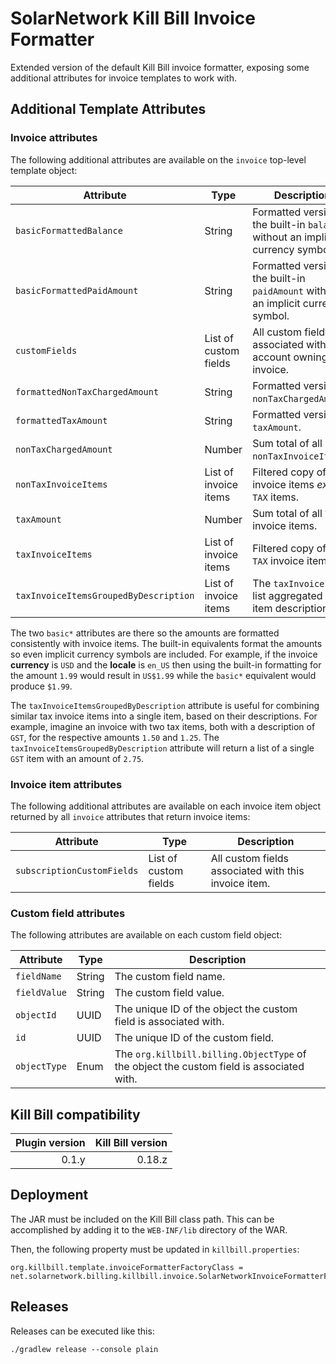 SolarNetwork Kill Bill Invoice Formatter
========================================

Extended version of the default Kill Bill invoice formatter, exposing some additional attributes for
invoice templates to work with.


Additional Template Attributes
------------------------------

### Invoice attributes

The following additional attributes are available on the `invoice` top-level template object:

| Attribute | Type | Description |
| --------- | ---- | ----------- |
| `basicFormattedBalance` | String | Formatted version of the built-in `balance` without an implicit currency symbol. |
| `basicFormattedPaidAmount` | String | Formatted version of the built-in `paidAmount` without an implicit currency symbol. |
| `customFields` | List of custom fields | All custom fields associated with the account owning the invoice. |
| `formattedNonTaxChargedAmount` | String | Formatted version of `nonTaxChargedAmount`. |
| `formattedTaxAmount` | String | Formatted version of `taxAmount`. |
| `nonTaxChargedAmount` | Number | Sum total of all `nonTaxInvoiceItems`. |
| `nonTaxInvoiceItems` | List of invoice items | Filtered copy of all invoice items _except_ `TAX` items. |
| `taxAmount` | Number | Sum total of all `TAX` invoice items. |
| `taxInvoiceItems` | List of invoice items | Filtered copy of _only_ `TAX` invoice items. |
| `taxInvoiceItemsGroupedByDescription` | List of invoice items | The `taxInvoiceItems` list aggregated by item description. |

The two `basic*` attributes are there so the amounts are formatted consistently with invoice items.
The built-in equivalents format the amounts so even implicit currency symbols are included. For
example, if the invoice **currency** is `USD` and the **locale** is `en_US` then using the built-in
formatting for the amount `1.99` would result in `US$1.99` while the `basic*` equivalent would
produce `$1.99`.

The `taxInvoiceItemsGroupedByDescription` attribute is useful for combining similar tax invoice
items into a single item, based on their descriptions. For example, imagine an invoice with two tax
items, both with a description of `GST`, for the respective amounts `1.50` and `1.25`. The
`taxInvoiceItemsGroupedByDescription` attribute will return a list of a single `GST` item with an
amount of `2.75`.

### Invoice item attributes

The following additional attributes are available on each invoice item object returned by all
`invoice` attributes that return invoice items:

| Attribute | Type | Description |
| --------- | ---- | ----------- |
| `subscriptionCustomFields` | List of custom fields | All custom fields associated with this invoice item. |

### Custom field attributes

The following attributes are available on each custom field object:

| Attribute | Type | Description |
| --------- | ---- | ----------- |
| `fieldName` | String | The custom field name. |
| `fieldValue` | String | The custom field value. |
| `objectId` | UUID | The unique ID of the object the custom field is associated with. |
| `id` | UUID | The unique ID of the custom field. |
| `objectType` | Enum | The `org.killbill.billing.ObjectType` of the object the custom field is associated with. |


Kill Bill compatibility
-----------------------

| Plugin version | Kill Bill version |
| -------------: | ----------------: |
| 0.1.y          | 0.18.z            |


Deployment
----------

The JAR must be included on the Kill Bill class path. This can be accomplished by
adding it to the `WEB-INF/lib` directory of the WAR.

Then, the following property must be updated in `killbill.properties`:

```
org.killbill.template.invoiceFormatterFactoryClass = net.solarnetwork.billing.killbill.invoice.SolarNetworkInvoiceFormatterFactory
```

Releases
--------

Releases can be executed like this:

```
./gradlew release --console plain
```
